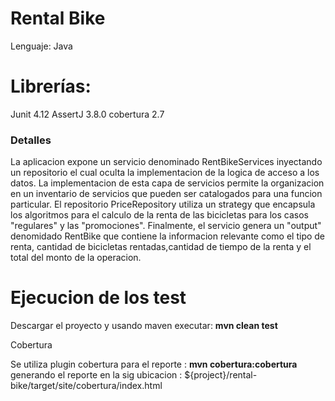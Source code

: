 # Rental Bike
Lenguaje: Java

# Librerías: 
Junit 4.12
AssertJ 3.8.0
cobertura 2.7
 
### Detalles

La aplicacion expone un servicio denominado RentBikeServices inyectando 
un repositorio el cual oculta la implementacion de la logica de acceso a los 
datos.
La implementacion de esta capa de servicios permite la organizacion en un inventario
de servicios que pueden ser catalogados para una funcion particular.
El repositorio PriceRepository utiliza un strategy que encapsula los algoritmos
para el calculo de la renta de las bicicletas para los casos "regulares" y las "promociones".
Finalmente, el servicio genera un "output" denomidado RentBike que contiene la informacion relevante
como el tipo de renta, cantidad de bicicletas rentadas,cantidad de tiempo de la renta y el total del monto 
de la operacion.

# Ejecucion de los test
Descargar el proyecto y usando maven executar: **mvn clean test**

Cobertura

Se utiliza plugin cobertura para el reporte : **mvn cobertura:cobertura**
generando el reporte en la sig ubicacion : ${project}/rental-bike/target/site/cobertura/index.html



